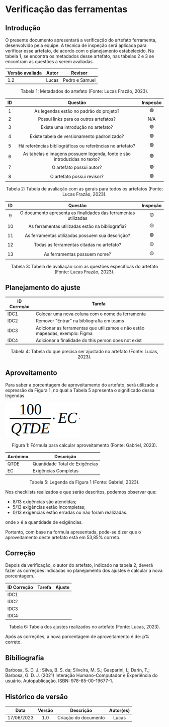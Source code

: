 # Verificação das ferramentas

## Introdução

O presente documento apresentará a verificação do artefato ferramenta, desenvolvido pela equipe. A técnica de inspeção será aplicada para verificar esse artefato, de acordo com o planejamento estabelecido. Na tabela 1, se encontra os metadados desse artefato, nas tabelas 2 e 3 se encontram as questões a serem avaliadas.

<center>

| Versão avaliada | Autor | Revisor        |
| --------------- | ----- | -------------- |
| 1.2             | Lucas | Pedro e Samuel |

</center>

<div style="text-align: center">
<p> Tabela 1: Metadados do artefato (Fonte: Lucas Frazão, 2023). </p>
</div>

| ID  |                                 Questão                                  | Inspeção |
| :-: | :----------------------------------------------------------------------: | :------: |
|  1  |                 As legendas estão no padrão do projeto?                  |    🟢    |
|  2  |                  Possui links para os outros artefatos?                  |   N/A    |
|  3  |                    Existe uma introdução no artefato?                    |    🟢    |
|  4  |               Existe tabela de versionamento padronizado?                |    🟢    |
|  5  |        Há referências bibliográficas ou referências no artefato?         |    🟢    |
|  6  | As tabelas e imagens possuem legenda, fonte e são introduzidas no texto? |    🟢    |
|  7  |                         O artefato possui autor?                         |    🟢    |
|  8  |                        O artefato possui revisor?                        |    🟢    |

<div style="text-align: center">
<p> Tabela 2: Tabela de avaliação com as gerais para todos os artefatos (Fonte: Lucas Frazão, 2023). </p>
</div>

| ID  |                             Questão                             | Inspeção |
| :-: | :-------------------------------------------------------------: | :------: |
|  9  | O documento apresenta as finalidades das ferramentas utilizadas |    🟡    |
| 10  |        As ferramentas utilizadas estão na bibliografia?         |    🟡    |
| 11  |        As ferramentas utilizadas possuem sua descrição?         |    🟢    |
| 12  |            Todas as ferramentas citadas no artefato?            |    🟡    |
| 13  |                  As ferramentas possuem nome?                   |    🟡    |

<div style="text-align: center">
<p> Tabela 3: Tabela de avaliação com as questões específicas do artefato (Fonte: Lucas Frazão, 2023). </p>
</div>

## Planejamento do ajuste

| ID Correção | Tarefa                                                                       |
| ----------- | ---------------------------------------------------------------------------- |
| IDC1        | Colocar uma nova coluna com o nome da ferramenta                             |
| IDC2        | Remover "Entrar" na bibliografia em teams                                    |
| IDC3        | Adicionar as ferramentas que utilizamos e não estão mapeadas, exemplo: Figma |
| IDC4        | Adicionar a finalidade do this person does not exist                         |

<div style="text-align: center">
<p> Tabela 4: Tabela do que precisa ser ajustado no artefato (Fonte: Lucas, 2023). </p>
</div>

## Aproveitamento

Para saber a porcentagem de aproveitamento do artefato, será utilizado a expressão da Figura 1, no qual a Tabela 5 apresenta o significado dessa legendas.

<img src="../../../images/formulaCalculoAproveitamento.png"  alt="legenda da fórmula da figura 1"/>
<div style="text-align: center">

<p> Figura 1: Fórmula para calcular aproveitamento (Fonte: Gabriel, 2023). </p>
</div>

| Acrônimo | Descrição                      |
| -------- | ------------------------------ |
| QTDE     | Quantidade Total de Exigências |
| EC       | Exigências Completas           |

<div style="text-align: center">
<p> Tabela 5: Legenda da Figura 1 (Fonte: Gabriel, 2023). </p>
</div>

Nos checklists realizados e que serão descritos, podemos observar que:

- 8/13 exigências são atendidas;
- 5/13 exigências estão incompletas;
- 0/13 exigências estão erradas ou não foram realizadas.

onde x é a quantidade de exigências.

Portanto, com base na formula apresentada, pode-se dizer que o aproveitamento deste artefato está em 53,85% correto.

## Correção

Depois da verificação, o autor do artefato, indicado na tabela 2, deverá fazer as correções indicadas no planejamento dos ajustes e calcular a nova porcentagem.

| ID Correção | Tarefa | Ajuste |
| ----------- | ------ | ------ |
| IDC1        |        |        |
| IDC2        |        |        |
| IDC3        |        |        |
| IDC4        |        |        |

<!-- Atualizar histórico de versão, após corrigir. -->

<div style="text-align: center">
<p> Tabela 6: Tabela dos ajustes realizados no artefato (Fonte: Lucas, 2023). </p>
</div>

Após as correções, a nova porcentagem de aproveitamento é de: p% correto.

## Bibiliografia

Barbosa, S. D. J.; Silva, B. S. da; Silveira, M. S.; Gasparini, I.; Darin, T.; Barbosa, G. D. J. (2021) Interação Humano-Computador e Experiência do usuário. Autopublicação. ISBN: 978-65-00-19677-1.

## Histórico de versão

|    Data    | Versão |      Descrição       | Autor(es) |
| :--------: | :----: | :------------------: | :-------: |
| 17/06/2023 |  1.0   | Criação do documento |   Lucas   |
